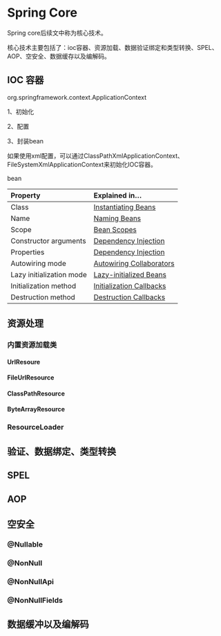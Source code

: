 # Spring Core 

Spring core后续文中称为核心技术。

核心技术主要包括了：ioc容器、资源加载、数据验证绑定和类型转换、SPEL、AOP、空安全、数据缓存以及编解码。

## IOC 容器

org.springframework.context.ApplicationContext

1、初始化

2、配置

3、封装bean

如果使用xml配置，可以通过ClassPathXmlApplicationContext、FileSystemXmlApplicationContext来初始化IOC容器。



bean

| Property                 | Explained in…                                                |
| :----------------------- | :----------------------------------------------------------- |
| Class                    | [Instantiating Beans](https://docs.spring.io/spring-framework/docs/current/spring-framework-reference/core.html#beans-factory-class) |
| Name                     | [Naming Beans](https://docs.spring.io/spring-framework/docs/current/spring-framework-reference/core.html#beans-beanname) |
| Scope                    | [Bean Scopes](https://docs.spring.io/spring-framework/docs/current/spring-framework-reference/core.html#beans-factory-scopes) |
| Constructor arguments    | [Dependency Injection](https://docs.spring.io/spring-framework/docs/current/spring-framework-reference/core.html#beans-factory-collaborators) |
| Properties               | [Dependency Injection](https://docs.spring.io/spring-framework/docs/current/spring-framework-reference/core.html#beans-factory-collaborators) |
| Autowiring mode          | [Autowiring Collaborators](https://docs.spring.io/spring-framework/docs/current/spring-framework-reference/core.html#beans-factory-autowire) |
| Lazy initialization mode | [Lazy-initialized Beans](https://docs.spring.io/spring-framework/docs/current/spring-framework-reference/core.html#beans-factory-lazy-init) |
| Initialization method    | [Initialization Callbacks](https://docs.spring.io/spring-framework/docs/current/spring-framework-reference/core.html#beans-factory-lifecycle-initializingbean) |
| Destruction method       | [Destruction Callbacks](https://docs.spring.io/spring-framework/docs/current/spring-framework-reference/core.html#beans-factory-lifecycle-disposablebe) |



## 资源处理

### 内置资源加载类

#### UrlResoure



#### FileUrlResource



#### ClassPathResource



#### ByteArrayResource







### ResourceLoader







## 验证、数据绑定、类型转换





## SPEL



## AOP



## 空安全

### @Nullable



### @NonNull



### @NonNullApi



### @NonNullFields



## 数据缓冲以及编解码

